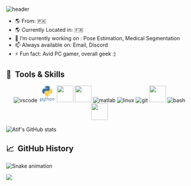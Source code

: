 ![header](https://capsule-render.vercel.app/api?type=waving&desc=Atif%20Anwer&fontColor=d6ace6)

- 🌎 From: 🇵🇰 
- 🌎 Currently Located in: 🇫🇷
- 🔭 I’m currently working on : Pose Estimation, Medical Segmentation
- 📫 Always available on: Email, Discord
- ⚡ Fun fact: Avid PC gamer, overall geek :)

<h2> 🚀 &nbsp;Tools & Skills</h2>
<p align="center">
<img src="https://cdn.jsdelivr.net/gh/devicons/devicon/icons/vscode/vscode-original.svg" alt="vscode" width="45" height="45"/>
<img src="https://raw.githubusercontent.com/devicons/devicon/master/icons/python/python-original-wordmark.svg" alt="python" width="45" height="45" />
<img src="https://cdn.jsdelivr.net/gh/devicons/devicon/icons/tensorflow/tensorflow-original.svg"  width="45" height="45" />
<img src="https://cdn.jsdelivr.net/gh/devicons/devicon/icons/opencv/opencv-original.svg"  width="45" height="45" />
<img src="https://cdn.jsdelivr.net/gh/devicons/devicon/icons/matlab/matlab-original.svg" alt="matlab" width="45" height="45" />
<img src="https://cdn.jsdelivr.net/gh/devicons/devicon/icons/linux/linux-original.svg" alt="linux" width="45" height="45"/>       
<img src="https://cdn.jsdelivr.net/gh/devicons/devicon/icons/git/git-original.svg" alt="git" width="45" height="45"/>
<img src="https://cdn.jsdelivr.net/gh/devicons/devicon/icons/blender/blender-original.svg"  width="45" height="45" />
<img src="https://cdn.jsdelivr.net/gh/devicons/devicon/icons/bash/bash-original.svg" alt="bash" width="45" height="45"/>
<img src="https://cdn.jsdelivr.net/gh/devicons/devicon/icons/latex/latex-original.svg"  width="45" height="45" />
</p>

![Atif's GitHub stats](https://github-readme-stats.vercel.app/api?username=Atif-Anwer&show_icons=true&theme=synthwave&bg_color=00000000&hide_border=True)

<!-- <p align="center"> -->
<!--   <img src= "https://i.giphy.com/media/q217GUnfKAmJlFcjBX/giphy.webp"> -->
</p>
<!-- --- -->

<h2> 📈 &nbsp;GitHub History</h2>

![Snake animation](https://github.com/atif-anwer/atif-anwer/blob/output/github-contribution-grid-snake.svg)
  
<p align="left">
  <img src="https://capsule-render.vercel.app/api?type=waving&color=gradient&height=100&section=footer"/>
</p>
<!--
**Atif-Anwer/Atif-Anwer** is a ✨ _special_ ✨ repository because its `README.md` (this file) appears on your GitHub profile.

Here are some ideas to get you started:


-->

<!--  References
https://github.com/kyechan99/capsule-render
https://bootcamp.uxdesign.cc/how-to-design-an-attractive-github-profile-readme-3618d6c53783
-->
